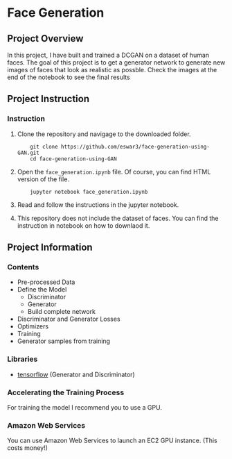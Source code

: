 # Face Generation

## Project Overview

In this project, I have built and trained a DCGAN on a dataset of human faces. The goal of this project is to get a generator network to generate new images of faces that look as realistic as possble. Check the images at the end of the notebook to see the final results

## Project Instruction

### Instruction

1. Clone the repository and navigage to the downloaded folder.
	```
		git clone https://github.com/eswar3/face-generation-using-GAN.git
		cd face-generation-using-GAN
	```
2. Open the `face_generation.ipynb` file. Of course, you can find HTML version of the file.
	```
		jupyter notebook face_generation.ipynb
	```
3. Read and follow the instructions in the jupyter notebook.

4. This repository does not include the dataset of faces. You can find the instruction in notebook on how to downlaod it.

## Project Information

### Contents

- Pre-processed Data
- Define the Model
	- Discriminator
	- Generator
	- Build complete network
- Discriminator and Generator Losses
- Optimizers
- Training
- Generator samples from training

### Libraries

- [tensorflow](https://www.tensorflow.org/) (Generator and Discriminator)

### Accelerating the Training Process

For training the model I recommend you to use a GPU.

### Amazon Web Services

You can use Amazon Web Services to launch an EC2 GPU instance. (This costs money!)
